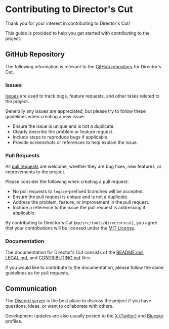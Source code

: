 # Contributing to Director's Cut

Thank you for your interest in contributing to Director's Cut!

This guide is provided to help you get started with contributing to the project.

## GitHub Repository
The following information is relevant to the [GitHub repository](https://github.com/KiwifruitDev/DirectorsCut) for Director's Cut.

### Issues
[Issues](https://github.com/KiwifruitDev/DirectorsCut/issues) are used to track bugs, feature requests, and other tasks related to the project.

Generally any issues are appreciated, but please try to follow these guidelines when creating a new issue:
- Ensure the issue is unique and is not a duplicate.
- Clearly describe the problem or feature request.
- Include steps to reproduce bugs if applicable.
- Provide screenshots or references to help explain the issue.

### Pull Requests
All [pull requests](https://github.com/KiwifruitDev/DirectorsCut/pulls) are welcome, whether they are bug fixes, new features, or improvements to the project.

Please consider the following when creating a pull request:
- No pull requests to `legacy`-prefixed branches will be accepted.
- Ensure the pull request is unique and is not a duplicate.
- Address the problem, feature, or improvement in the pull request.
- Include a reference to the issue the pull request is addressing if applicable.

By contributing to Director's Cut (`mp/src/tools/directorscut`), you agree that your contributions will be licensed under the [MIT License](LICENSE).

### Documentation
The documentation for Director's Cut consists of the [README.md](README.md), [LEGAL.md](LEGAL.md), and [CONTRIBUTING.md](CONTRIBUTING.md) files.

If you would like to contribute to the documentation, please follow the same guidelines as for pull requests.

## Communication
The [Discord server](https://discord.com/invite/zrjApe5gkk) is the best place to discuss the project if you have questions, ideas, or want to collaborate with others.

Development updates are also usually posted to the [X (Twitter)](https://x.com/DirectorsCutMod) and [Bluesky](https://bsky.app/profile/directorscut.bsky.social) profiles.